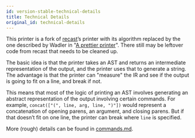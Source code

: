 ```yaml
---
id: version-stable-technical-details
title: Technical Details
original_id: technical-details
---
```


This printer is a fork of [recast](https://github.com/benjamn/recast)’s printer with its algorithm replaced by the one described by Wadler in "[A prettier printer](https://homepages.inf.ed.ac.uk/wadler/papers/prettier/prettier.pdf)". There still may be leftover code from recast that needs to be cleaned up.

The basic idea is that the printer takes an AST and returns an intermediate representation of the output, and the printer uses that to generate a string. The advantage is that the printer can "measure" the IR and see if the output is going to fit on a line, and break if not.

This means that most of the logic of printing an AST involves generating an abstract representation of the output involving certain commands. For example, `concat(["(", line, arg, line, ")"])` would represent a concatenation of opening parens, an argument, and closing parens. But if that doesn’t fit on one line, the printer can break where `line` is specified.

More (rough) details can be found in [commands.md](https://github.com/prettier/prettier/blob/master/commands.md).
